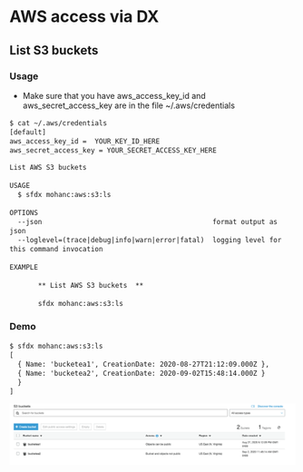 # AWS access via DX

## List S3 buckets

### Usage

- Make sure that you have aws_access_key_id and aws_secret_access_key are in the file  ~/.aws/credentials 

```
$ cat ~/.aws/credentials 
[default]
aws_access_key_id =  YOUR_KEY_ID_HERE
aws_secret_access_key = YOUR_SECRET_ACCESS_KEY_HERE

```


```
List AWS S3 buckets 

USAGE
  $ sfdx mohanc:aws:s3:ls

OPTIONS
  --json                                          format output as json
  --loglevel=(trace|debug|info|warn|error|fatal)  logging level for this command invocation

EXAMPLE

       ** List AWS S3 buckets  **

       sfdx mohanc:aws:s3:ls 
```

### Demo

```
$ sfdx mohanc:aws:s3:ls 
[
  { Name: 'bucketea1', CreationDate: 2020-08-27T21:12:09.000Z },
  { Name: 'bucketea2', CreationDate: 2020-09-02T15:48:14.000Z }
  }
]

```
![aws s3 ls](img/aws-s3-ls.png)
